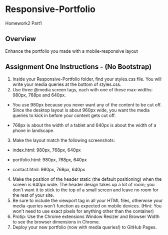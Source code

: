 # Responsive-Portfolio
Homework2 Part1

## Overview
Enhance the portfolio you made with a mobile-responsive layout

## Assignment One Instructions - (No Bootstrap)

1. Inside your Responsive-Portfolio folder, find your styles.css file. You will write your media queries at the bottom of styles.css.
2. Use three @media screen tags, each with one of these max-widths: 980px, 768px and 640px.

  - You use 980px because you never want any of the content to be cut off. Since the desktop layout is about 960px wide, you want the media queries to kick in before your content gets cut off.
  
  - 768px is about the width of a tablet and 640px is about the width of a phone in landscape.
  
3. Make the layout match the following screenshots:

  - index.html: 980px, 768px, 640px
  
  - portfolio.html: 980px, 768px, 640px
  
  - contact.html: 980px, 768px, 640px
  
4. Make the position of the header static (the default positioning) when the screen is 640px wide. The header design takes up a lot of room; you don't want it to stick to the top of a small screen and leave no room for the rest of your site.
5. Be sure to include the viewport tag in all your HTML files, otherwise your media-queries won't function as expected on mobile devices. (Hint: You won't need to use exact pixels for anything other than the container)
6. Protip: Use the Chrome extensions Window Resizer and Browser Width to see the browser dimensions in Chrome.
7. Deploy your new portfolio (now with media queries!) to GitHub Pages.
